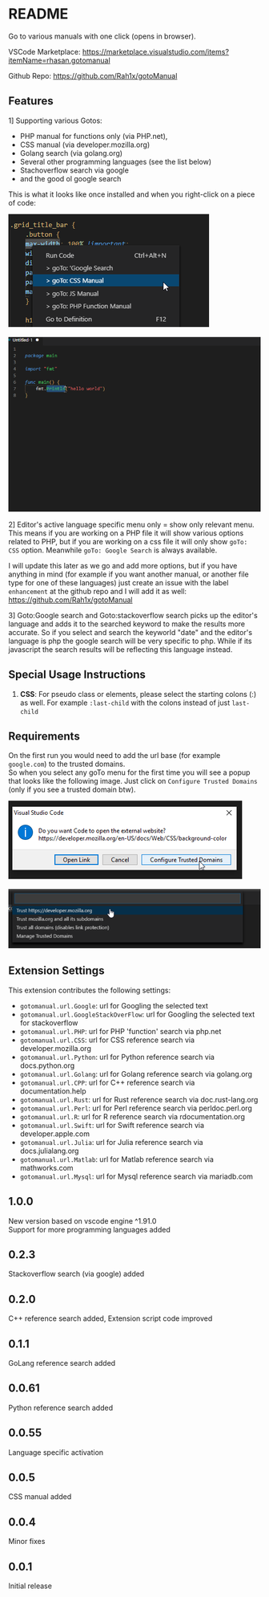 # README

Go to various manuals with one click (opens in browser).

VSCode Marketplace:
https://marketplace.visualstudio.com/items?itemName=rhasan.gotomanual

Github Repo:
https://github.com/Rah1x/gotoManual

## Features

1] Supporting various Gotos:

* PHP manual for functions only (via PHP.net),
* CSS manual (via developer.mozilla.org)
* Golang search (via golang.org)
* Several other programming languages (see the list below)
* Stachoverflow search via google
* and the good ol google search

This is what it looks like once installed and when you right-click on a piece of code:

![Output](resources/output_2.png)
\
\
![Output](resources/demo_1.gif)

2] Editor's active language specific menu only = show only relevant menu. This means if you are working on a PHP file it will show various options related to PHP, but if you are working on a css file it will only show `goTo: CSS` option. Meanwhile `goTo: Google Search` is always available.

I will update this later as we go and add more options, but if you have anything in mind (for example if you want another manual, or another file type for one of these languages) just create an issue with the label `enhancement` at the github repo and I will add it as well:
https://github.com/Rah1x/gotoManual

3] Goto:Google search and Goto:stackoverflow search picks up the editor's language and adds it to the searched keyword to make the results more accurate. So if you select and search the keyworld "date" and the editor's language is php the google search will be very specific to php. While if its javascript the search results will be reflecting this language instead.

## Special Usage Instructions

1) **CSS**:
For pseudo class or elements, please select the starting colons (:) as well. For example `:last-child` with the colons instead of just `last-child`

## Requirements

On the first run you would need to add the url base (for example `google.com`) to the trusted domains.\
So when you select any goTo menu for the first time you will see a popup that looks like the following image. Just click on `Configure Trusted Domains` (only if you see a trusted domain btw).

![Add To Trusted Step 1](resources/add_to_trusted_1.png)
\
\
![Add To Trusted Step 2](resources/add_to_trusted_2.png)

## Extension Settings

This extension contributes the following settings:

* `gotomanual.url.Google`: url for Googling the selected text
* `gotomanual.url.GoogleStackOverFlow`: url for Googling the selected text for stackoverflow
* `gotomanual.url.PHP`: url for PHP 'function' search via php.net
* `gotomanual.url.CSS`: url for CSS reference search via developer.mozilla.org
* `gotomanual.url.Python`: url for Python reference search via docs.python.org
* `gotomanual.url.Golang`: url for Golang reference search via golang.org
* `gotomanual.url.CPP`: url for C++ reference search via documentation.help
* `gotomanual.url.Rust`: url for Rust reference search via doc.rust-lang.org
* `gotomanual.url.Perl`: url for Perl reference search via perldoc.perl.org
* `gotomanual.url.R`: url for R reference search via rdocumentation.org
* `gotomanual.url.Swift`: url for Swift reference search via developer.apple.com
* `gotomanual.url.Julia`: url for Julia reference search via docs.julialang.org
* `gotomanual.url.Matlab`: url for Matlab reference search via mathworks.com
* `gotomanual.url.Mysql`: url for Mysql reference search via mariadb.com

## 1.0.0
New version based on vscode engine ^1.91.0\
Support for more programming languages added

## 0.2.3
Stackoverflow search (via google) added

## 0.2.0

C++ reference search added,
Extension script code improved

## 0.1.1

GoLang reference search added

## 0.0.61

Python reference search added

## 0.0.55

Language specific activation

## 0.0.5

CSS manual added

## 0.0.4

Minor fixes

## 0.0.1

Initial release
